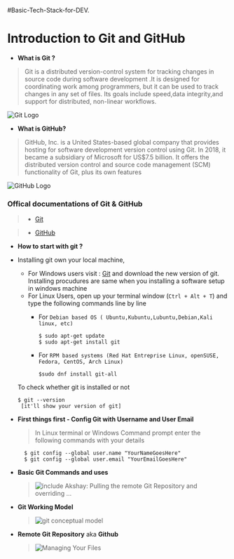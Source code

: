 #Basic-Tech-Stack-for-DEV.

# **Introduction to Git and GitHub**

- **What is Git ?**
> Git is a distributed version-control system for tracking changes in source code during software development .It is designed for coordinating work among programmers, but it can be used to track changes in any set of files. Its goals include speed,data integrity,and support for distributed, non-linear workflows.

![Git Logo](https://avatars3.githubusercontent.com/u/18133?s=200&v=4)

- **What is GitHub?**
> GitHub, Inc. is a United States-based global company that provides hosting for software development version control using Git. In 2018, it became a subsidiary of Microsoft for US$7.5 billion. It offers the distributed version control and source code management (SCM) functionality of Git, plus its own features

![GitHub Logo](https://github.githubassets.com/images/modules/open_graph/github-mark.png)

### Offical documentations of Git & GitHub

> - [Git](http://git-scm.com)

> - [GitHub](http://github.com)


- **How to start with git ?** 

- Installing git own your local machine,
    - For Windows users visit : [Git](http://git-scm.com) and download the new version of git. Installing procudures are same when you installing a software setup in windows machine 
    - For Linux Users, open up your terminal window (` Ctrl + Alt + T `) and type the following commands line by line
        - For `Debian based OS ( Ubuntu,Kubuntu,Lubuntu,Debian,Kali linux, etc)`

            ```
            $ sudo apt-get update
            $ sudo apt-get install git
            ```
        - For `RPM based systems (Red Hat Entreprise Linux, openSUSE, Fedora, CentOS, Arch Linux)`
            ```
            $sudo dnf install git-all
            ```

    To check whether git is installed or not

    ```
    $ git --version 
     [it'll show your version of git]
    ```
    
- **First things first - Config Git with Username and User Email**
            
    > In Linux terminal or Windows Command prompt enter the following commands with your details
        
        
        $ git config --global user.name "YourNameGoesHere"
        $ git config --global user.email "YourEmailGoesHere"
        
 
- **Basic Git Commands and uses**

    > ![include Akshay: Pulling the remote Git Repository and overriding ...](https://1.bp.blogspot.com/--uNcah6YUSw/UZaB5xCzMNI/AAAAAAAAAhs/khSzRB0MIkc/s1600/git_everthing_is_local.png) 
    
- **Git Working Model**

    > ![git conceptual model](https://bootcamp.burlingtoncodeacademy.com/images/git.png)
    
- **Remote Git Repository** aka **Github**

    > ![Managing Your Files](https://infx-web-win17.github.io/tutorials/managing-files/img/github.png)
